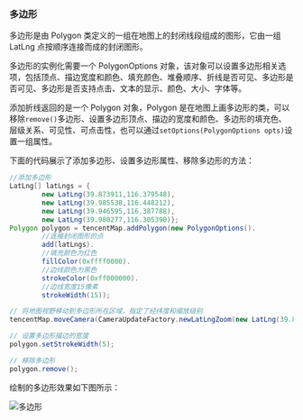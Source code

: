 ### 多边形

多边形是由 Polygon 类定义的一组在地图上的封闭线段组成的图形，它由一组 LatLng 点按顺序连接而成的封闭图形。

多边形的实例化需要一个 PolygonOptions 对象，该对象可以设置多边形相关选项，包括顶点、描边宽度和颜色、填充颜色、堆叠顺序、折线是否可见、多边形是否可见、多边形是否支持点击、文本的显示、颜色、大小、字体等。

添加折线返回的是一个 Polygon 对象，Polygon 是在地图上画多边形的类，可以移除`remove()`多边形、设置多边形顶点、描边的宽度和颜色、多边形的填充色、层级关系、可见性、可点击性，也可以通过`setOptions(PolygonOptions opts)`设置一组属性。

下面的代码展示了添加多边形、设置多边形属性、移除多边形的方法：

```java
//添加多边形
LatLng[] latLngs = {
        new LatLng(39.873911,116.379548),
        new LatLng(39.985538,116.448212),
        new LatLng(39.946595,116.387788),
        new LatLng(39.980277,116.305390)};
Polygon polygon = tencentMap.addPolygon(new PolygonOptions().
        //连接封闭图形的点
        add(latLngs).
        //填充颜色为红色
        fillColor(0xffff0000).
        //边线颜色为黑色
        strokeColor(0xff000000).
        //边线宽度15像素
        strokeWidth(15));

// 将地图视野移动到多边形所在区域，指定了经纬度和缩放级别
tencentMap.moveCamera(CameraUpdateFactory.newLatLngZoom(new LatLng(39.873911, 116.379548), 10));

// 设置多边形描边的宽度
polygon.setStrokeWidth(5);

// 移除多边形
polygon.remove();
```

绘制的多边形效果如下图所示：

![多边形](/overlays/images/polygon.jpg)